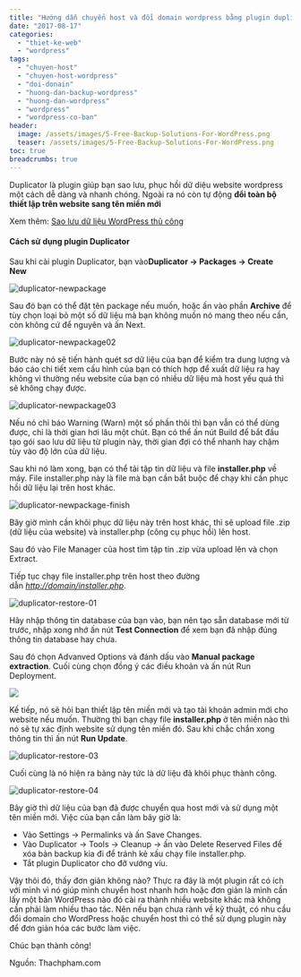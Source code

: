 ```yaml
---
title: "Hướng dẫn chuyển host và đổi domain wordpress bằng plugin duplicator"
date: "2017-08-17"
categories: 
  - "thiet-ke-web"
  - "wordpress"
tags: 
  - "chuyen-host"
  - "chuyen-host-wordpress"
  - "doi-donain"
  - "huong-dan-backup-wordpress"
  - "huong-dan-wordpress"
  - "wordpress"
  - "wordpress-co-ban"
header:
  image: /assets/images/5-Free-Backup-Solutions-For-WordPress.png
  teaser: /assets/images/5-Free-Backup-Solutions-For-WordPress.png
toc: true
breadcrumbs: true
---
```


Duplicator là plugin giúp bạn sao lưu, phục hồi dữ diệu website wordpress một cách dễ dàng và nhanh chóng. Ngoài ra nó còn tự động **đổi toàn bộ thiết lập trên website sang tên miền mới**

Xem thêm: [Sao lưu dữ liệu WordPress thủ công](http://sofsog.com/thiet-ke-web/wordpress/huong-dan-backup-du-lieu-wordpress "Cách backup (sao lưu) dữ liệu WordPress thủ công")

#### Cách sử dụng plugin Duplicator

Sau khi cài plugin Duplicator, bạn vào**Duplicator -> Packages -> Create New**

![duplicator-newpackage](/assets/images/duplicator-newpackage.png)

Sau đó bạn có thể đặt tên package nếu muốn, hoặc ấn vào phần **Archive** để tùy chọn loại bỏ một số dữ liệu mà bạn không muốn nó mang theo nếu cần, còn không cứ để nguyên và ấn Next.

![duplicator-newpackage02](/assets/images/duplicator-newpackage02.png)

Bước này nó sẽ tiến hành quét sơ dữ liệu của bạn để kiểm tra dung lượng và báo cáo chi tiết xem cấu hình của bạn có thích hợp để xuất dữ liệu ra hay không vì thường nếu website của bạn có nhiều dữ liệu mà host yếu quá thì sẽ không chạy được.

![duplicator-newpackage03](/assets/images/duplicator-newpackage03.png)

Nếu nó chỉ báo Warning (Warn) một số phần thôi thì bạn vẫn có thể dùng được, chỉ là thời gian hơi lâu một chút. Bạn có thể ấn nút Build để bắt đầu tạo gói sao lưu dữ liệu từ plugin này, thời gian đợi có thể nhanh hay chậm tùy vào độ lớn của dữ liệu.

Sau khi nó làm xong, bạn có thể tải tập tin dữ liệu và file **installer.php** về máy. File installer.php này là file mà bạn cần bắt buộc để chạy khi cần phục hồi dữ liệu lại trên host khác.

![duplicator-newpackage-finish](/assets/images/duplicator-newpackage-finish.png)

Bây giờ mình cần khôi phục dữ liệu này trên host khác, thì sẽ upload file .zip (dữ liệu của website) và installer.php (công cụ phục hồi) lên host.

Sau đó vào File Manager của host tìm tập tin .zip vừa upload lên và chọn Extract.

Tiếp tục chạy file installer.php trên host theo đường dẫn _<http://domain/installer.php>_.

![duplicator-restore-01](/assets/images/duplicator-restore-01.png)

Hãy nhập thông tin database của bạn vào, bạn nên tạo sẵn database mới từ trước, nhập xong nhớ ấn nút **Test Connection** để xem bạn đã nhập đúng thông tin database hay chưa.

Sau đó chọn Advanved Options và đánh dấu vào **Manual package extraction**. Cuối cùng chọn đồng ý các điều khoản và ấn nút Run Deployment.

![](/assets/images/2017-duplicator1.png)

Kế tiếp, nó sẽ hỏi bạn thiết lập tên miền mới và tạo tài khoản admin mới cho website nếu muốn. Thường thì bạn chạy file **installer.php** ở tên miền nào thì nó sẽ tự xác định website sử dụng tên miền đó. Sau khi chắc chắn xong thông tin thì ấn nút **Run Update**.

![duplicator-restore-03](/assets/images/duplicator-restore-03.png)

Cuối cùng là nó hiện ra bảng này tức là dữ liệu đã khôi phục thành công.

![duplicator-restore-04](/assets/images/duplicator-restore-04.png)

Bây giờ thì dữ liệu của bạn đã được chuyển qua host mới và sử dụng một tên miền mới. Việc của bạn cần làm bây giờ là:

- Vào Settings -> Permalinks và ấn Save Changes.
- Vào Duplicator -> Tools -> Cleanup -> ấn vào Delete Reserved Files để xóa bản backup kia đi để tránh kẻ xấu chạy file installer.php.
- Tắt plugin Duplicator cho đỡ vướng víu.

Vậy thôi đó, thấy đơn giản không nào? Thực ra đây là một plugin rất có ích với mình vì nó giúp mình chuyển host nhanh hơn hoặc đơn giản là mình cần lấy một bản WordPress nào đó cài ra thành nhiều website khác mà không cần phải làm nhiều thao tác. Nên nếu bạn chưa rành về kỹ thuật, có nhu cầu đổi domain cho WordPress hoặc chuyển host thì có thể sử dụng plugin này để đơn giản hóa các bước làm việc.

Chúc bạn thành công!

Nguồn: Thachpham.com
